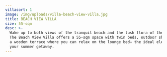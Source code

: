 ```yaml
---
villasort: 1
image: /img/uploads/villa-beach-view-villa.jpg
title: BEACH VIEW VILLA
size: 55-sqm
desc: >-
  Wake up to both views of the tranquil beach and the lush flora of the island.
  The Beach View Villa offers a 55-sqm space with twin beds, outdoor shower, and
  a wooden terrace where you can relax on the lounge bed— the ideal elements for
  your summer getaway.
---
```


